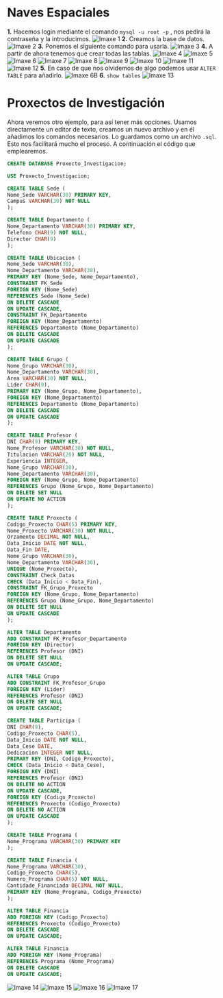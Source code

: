 ﻿ # Naves Espaciales
 **1.** Hacemos login mediante el comando `mysql -u root -p` , nos pedirá la contraseña y la introducimos.
![Imaxe 1](https://raw.githubusercontent.com/vendoleiras/ExerciciosMySQL/master/images/1.PNG)
 **2.** Creamos la base de datos.
![Imaxe 2](https://raw.githubusercontent.com/vendoleiras/ExerciciosMySQL/master/images/2.PNG)
 **3.** Ponemos el siguiente comando para usarla.
![Imaxe 3](https://raw.githubusercontent.com/vendoleiras/ExerciciosMySQL/master/images/3.PNG)
 **4.** A partir de ahora tenemos que crear todas las tablas.
![Imaxe 4](https://raw.githubusercontent.com/vendoleiras/ExerciciosMySQL/master/images/4.PNG)
![Imaxe 5](https://raw.githubusercontent.com/vendoleiras/ExerciciosMySQL/master/images/5.PNG)
![Imaxe 6](https://raw.githubusercontent.com/vendoleiras/ExerciciosMySQL/master/images/6.PNG)
![Imaxe 7](https://raw.githubusercontent.com/vendoleiras/ExerciciosMySQL/master/images/7.PNG)
![Imaxe 8](https://raw.githubusercontent.com/vendoleiras/ExerciciosMySQL/master/images/8.PNG)
![Imaxe 9](https://raw.githubusercontent.com/vendoleiras/ExerciciosMySQL/master/images/9.PNG)
![Imaxe 10](https://raw.githubusercontent.com/vendoleiras/ExerciciosMySQL/master/images/10.PNG)
![Imaxe 11](https://raw.githubusercontent.com/vendoleiras/ExerciciosMySQL/master/images/1b.PNG)
![Imaxe 12](https://raw.githubusercontent.com/vendoleiras/ExerciciosMySQL/master/images/11.PNG)
 **5.** En caso de que nos olvidemos de algo podemos usar `ALTER TABLE` para añadirlo.
![Imaxe 6B](https://raw.githubusercontent.com/vendoleiras/ExerciciosMySQL/master/images/1c.PNG)
**6.** `show tables`
![Imaxe 13](https://raw.githubusercontent.com/vendoleiras/ExerciciosMySQL/master/images/12.PNG)

# Proxectos de Investigación
Ahora veremos otro ejemplo, para así tener más opciones. Usamos directamente un editor de texto, creamos un nuevo archivo y en él añadimos los comandos necesarios. Lo guardamos como un archivo `.sql`. Esto nos facilitará mucho el proceso.
A continuación el código que emplearemos.

``` SQL
CREATE DATABASE Proxecto_Investigacion;

USE Proxecto_Investigacion;

CREATE TABLE Sede (
Nome_Sede VARCHAR(30) PRIMARY KEY,
Campus VARCHAR(30) NOT NULL
);

CREATE TABLE Departamento (
Nome_Departamento VARCHAR(30) PRIMARY KEY,
Telefono CHAR(9) NOT NULL,
Director CHAR(9)
);

CREATE TABLE Ubicacion (
Nome_Sede VARCHAR(30),
Nome_Departamento VARCHAR(30),
PRIMARY KEY (Nome_Sede, Nome_Departamento),
CONSTRAINT FK_Sede
FOREIGN KEY (Nome_Sede)
REFERENCES Sede (Nome_Sede)
ON DELETE CASCADE
ON UPDATE CASCADE,
CONSTRAINT FK_Departamento
FOREIGN KEY (Nome_Departamento)
REFERENCES Departamento (Nome_Departamento)
ON DELETE CASCADE
ON UPDATE CASCADE
);

CREATE TABLE Grupo (
Nome_Grupo VARCHAR(30),
Nome_Departamento VARCHAR(30),
Area VARCHAR(30) NOT NULL,
Lider CHAR(9),
PRIMARY KEY (Nome_Grupo, Nome_Departamento),
FOREIGN KEY (Nome_Departamento) 
REFERENCES Departamento (Nome_Departamento)
ON DELETE CASCADE
ON UPDATE CASCADE
);

CREATE TABLE Profesor (
DNI CHAR(9) PRIMARY KEY,
Nome_Profesor VARCHAR(30) NOT NULL,
Titulacion VARCHAR(20) NOT NULL,
Experiencia INTEGER,
Nome_Grupo VARCHAR(30),
Nome_Departamento VARCHAR(30),
FOREIGN KEY (Nome_Grupo, Nome_Departamento)
REFERENCES Grupo (Nome_Grupo, Nome_Departamento)
ON DELETE SET NULL
ON UPDATE NO ACTION
);

CREATE TABLE Proxecto (
Codigo_Proxecto CHAR(5) PRIMARY KEY,
Nome_Proxecto VARCHAR(30) NOT NULL,
Orzamento DECIMAL NOT NULL,
Data_Inicio DATE NOT NULL,
Data_Fin DATE,
Nome_Grupo VARCHAR(30),
Nome_Departamento VARCHAR(30),
UNIQUE (Nome_Proxecto),
CONSTRAINT Check_Datas
CHECK (Data_Inicio < Data_Fin),
CONSTRAINT FK_Grupo_Proxecto
FOREIGN KEY (Nome_Grupo, Nome_Departamento)
REFERENCES Grupo (Nome_Grupo, Nome_Departamento)
ON DELETE SET NULL
ON UPDATE CASCADE
);

ALTER TABLE Departamento
ADD CONSTRAINT FK_Profesor_Departamento
FOREIGN KEY (Director)
REFERENCES Profesor (DNI)
ON DELETE SET NULL
ON UPDATE CASCADE;

ALTER TABLE Grupo
ADD CONSTRAINT FK_Profesor_Grupo
FOREIGN KEY (Lider)
REFERENCES Profesor (DNI)
ON DELETE SET NULL
ON UPDATE CASCADE;

CREATE TABLE Participa (
DNI CHAR(9),
Codigo_Proxecto CHAR(5),
Data_Inicio DATE NOT NULL,
Data_Cese DATE,
Dedicacion INTEGER NOT NULL,
PRIMARY KEY (DNI, Codigo_Proxecto),
CHECK (Data_Inicio < Data_Cese),
FOREIGN KEY (DNI)
REFERENCES Profesor (DNI)
ON DELETE NO ACTION
ON UPDATE CASCADE,
FOREIGN KEY (Codigo_Proxecto)
REFERENCES Proxecto (Codigo_Proxecto)
ON DELETE NO ACTION
ON UPDATE CASCADE
);

CREATE TABLE Programa (
Nome_Programa VARCHAR(30) PRIMARY KEY
);

CREATE TABLE Financia (
Nome_Programa VARCHAR(30),
Codigo_Proxecto CHAR(5),
Numero_Programa CHAR(5) NOT NULL,
Cantidade_Financiada DECIMAL NOT NULL,
PRIMARY KEY (Nome_Programa, Codigo_Proxecto)
);

ALTER TABLE Financia
ADD FOREIGN KEY (Codigo_Proxecto)
REFERENCES Proxecto (Codigo_Proxecto)
ON DELETE CASCADE
ON UPDATE CASCADE;

ALTER TABLE Financia
ADD FOREIGN KEY (Nome_Programa)
REFERENCES Programa (Nome_Programa)
ON DELETE CASCADE
ON UPDATE CASCADE;
````
![Imaxe 14](https://raw.githubusercontent.com/vendoleiras/ExerciciosMySQL/master/images/1_1.PNG)
![Imaxe 15](https://raw.githubusercontent.com/vendoleiras/ExerciciosMySQL/master/images/2_2.PNG)
![Imaxe 16](https://raw.githubusercontent.com/vendoleiras/ExerciciosMySQL/master/images/3_3.PNG)
![Imaxe 17](https://raw.githubusercontent.com/vendoleiras/ExerciciosMySQL/master/images/4_4.PNG)
